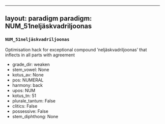 
---
layout: paradigm
paradigm: NUM_51neljäskvadriljoonas
---
### ` NUM_51neljäskvadriljoonas `

Optimisation hack for exceptional compound ’neljäskvadriljoonas’ that inflects in all parts with agreement
* grade_dir: weaken
* stem_vowel: None
* kotus_av: None
* pos: NUMERAL
* harmony: back
* upos: NUM
* kotus_tn: 51
* plurale_tantum: False
* clitics: False
* possessive: False
* stem_diphthong: None
